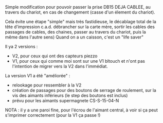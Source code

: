 Simple modification pour pouvoir passer la prise DB15 DEJA CABLEE, au travers du chariot, en cas de changement (casse d'un élement du chariot).

Cela évite une étape "simple" mais très fastidieuse, le décablage total de la tête d'impression c.a.d. débrancher sur la carte mère, sortir les cables des passages de cables, des chaines, passer au travers du chariot, puis la même dans l'autre sens)
Quand on a un caisson, c'est un "life saver"



Il ya 2 versions : 
- V2, pour ceux qui ont des capteurs piezzo
- V1, pour ceux qui comme moi sont sur une V1 bltouch et n'ont pas l'intention de migrer vers la V2 dans l'immédiat.

La version V1 a été "améliorée" :
- relookage pour ressembler à la V2
- création de passages pour des boutons de serrage de roulement, sur la vis des aimants inférieurs  (le step des boutons est inclus)
- prévu pour les aimants supermagnete CS-S-15-04-N

NOTA : il y a une paroi fine, pour l'écrou de l'aimant central, à voir si ça peut s'imprimer correctement (pour la V1 ça passe !)
